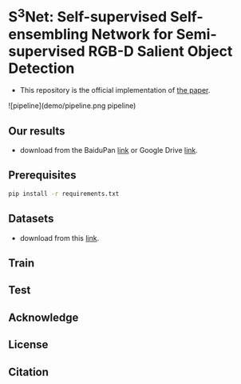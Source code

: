 # S$^3$Net: Self-supervised Self-ensembling Network for Semi-supervised RGB-D Salient Object Detection

- This repository is the official implementation of [the paper](http://dpfan.net/d3netbenchmark/).

![pipeline](demo/pipeline.png pipeline)

## Our results

- download from the BaiduPan [link]() or Google Drive [link]().

## Prerequisites
```bash
pip install -r requirements.txt
```

## Datasets

- download from this [link]().

## Train

## Test

## Acknowledge

## License

## Citation